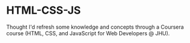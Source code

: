 # HTML-CSS-JS
Thought I'd refresh some knowledge and concepts through a Coursera course (HTML, CSS, and JavaScript for Web Developers @ JHU).
